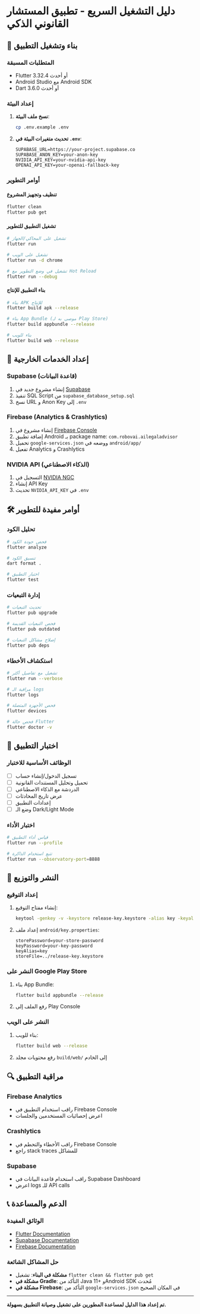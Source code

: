 # دليل التشغيل السريع - تطبيق المستشار القانوني الذكي

## 🚀 بناء وتشغيل التطبيق

### المتطلبات المسبقة
- Flutter 3.32.4 أو أحدث
- Android Studio مع Android SDK
- Dart 3.6.0 أو أحدث

### إعداد البيئة
1. **نسخ ملف البيئة**:
   ```bash
   cp .env.example .env
   ```

2. **تحديث متغيرات البيئة في `.env`**:
   ```env
   SUPABASE_URL=https://your-project.supabase.co
   SUPABASE_ANON_KEY=your-anon-key
   NVIDIA_API_KEY=your-nvidia-api-key
   OPENAI_API_KEY=your-openai-fallback-key
   ```

### أوامر التطوير

#### تنظيف وتجهيز المشروع
```bash
flutter clean
flutter pub get
```

#### تشغيل التطبيق للتطوير
```bash
# تشغيل على المحاكي/الجهاز
flutter run

# تشغيل على الويب
flutter run -d chrome

# تشغيل في وضع التطوير مع Hot Reload
flutter run --debug
```

#### بناء التطبيق للإنتاج
```bash
# بناء APK للإنتاج
flutter build apk --release

# بناء App Bundle (موصى به لـ Play Store)
flutter build appbundle --release

# بناء للويب
flutter build web --release
```

## 🔧 إعداد الخدمات الخارجية

### Supabase (قاعدة البيانات)
1. إنشاء مشروع جديد في [Supabase](https://supabase.com)
2. تنفيذ SQL Script من `supabase_database_setup.sql`
3. نسخ URL و Anon Key إلى `.env`

### Firebase (Analytics & Crashlytics)
1. إنشاء مشروع في [Firebase Console](https://console.firebase.google.com)
2. إضافة تطبيق Android بـ package name: `com.robovai.ailegaladvisor`
3. تحميل `google-services.json` ووضعه في `android/app/`
4. تفعيل Analytics و Crashlytics

### NVIDIA API (الذكاء الاصطناعي)
1. التسجيل في [NVIDIA NGC](https://ngc.nvidia.com)
2. إنشاء API Key
3. تحديث `NVIDIA_API_KEY` في `.env`

## 🛠️ أوامر مفيدة للتطوير

### تحليل الكود
```bash
# فحص جودة الكود
flutter analyze

# تنسيق الكود
dart format .

# اختبار التطبيق
flutter test
```

### إدارة التبعيات
```bash
# تحديث التبعيات
flutter pub upgrade

# فحص التبعيات القديمة
flutter pub outdated

# إصلاح مشاكل التبعيات
flutter pub deps
```

### استكشاف الأخطاء
```bash
# تشغيل مع تفاصيل أكثر
flutter run --verbose

# مراقبة الـ logs
flutter logs

# فحص الأجهزة المتصلة
flutter devices

# فحص حالة Flutter
flutter doctor -v
```

## 📱 اختبار التطبيق

### الوظائف الأساسية للاختبار
- [ ] تسجيل الدخول/إنشاء حساب
- [ ] تحميل وتحليل المستندات القانونية
- [ ] الدردشة مع الذكاء الاصطناعي
- [ ] عرض تاريخ المحادثات
- [ ] إعدادات التطبيق
- [ ] وضع الـ Dark/Light Mode

### اختبار الأداء
```bash
# قياس أداء التطبيق
flutter run --profile

# تتبع استخدام الذاكرة
flutter run --observatory-port=8888
```

## 🚢 النشر والتوزيع

### إعداد التوقيع
1. إنشاء مفتاح التوقيع:
   ```bash
   keytool -genkey -v -keystore release-key.keystore -alias key -keyalg RSA -keysize 2048 -validity 10000
   ```

2. إعداد ملف `android/key.properties`:
   ```properties
   storePassword=your-store-password
   keyPassword=your-key-password
   keyAlias=key
   storeFile=../release-key.keystore
   ```

### النشر على Google Play Store
1. بناء App Bundle:
   ```bash
   flutter build appbundle --release
   ```

2. رفع الملف إلى Play Console

### النشر على الويب
1. بناء للويب:
   ```bash
   flutter build web --release
   ```

2. رفع محتويات مجلد `build/web/` إلى الخادم

## 🔍 مراقبة التطبيق

### Firebase Analytics
- راقب استخدام التطبيق في Firebase Console
- اعرض إحصائيات المستخدمين والجلسات

### Crashlytics
- راقب الأخطاء والتحطم في Firebase Console
- راجع stack traces للمشاكل

### Supabase
- راقب استخدام قاعدة البيانات في Supabase Dashboard
- اعرض logs للـ API calls

## 📞 الدعم والمساعدة

### الوثائق المفيدة
- [Flutter Documentation](https://docs.flutter.dev)
- [Supabase Documentation](https://supabase.com/docs)
- [Firebase Documentation](https://firebase.google.com/docs)

### حل المشاكل الشائعة
- **مشكلة في البناء**: تشغيل `flutter clean && flutter pub get`
- **مشكلة في Gradle**: التأكد من Java 11+ وAndroid SDK مُحدث
- **مشكلة في Firebase**: التأكد من `google-services.json` في المكان الصحيح

---

**تم إعداد هذا الدليل لمساعدة المطورين على تشغيل وصيانة التطبيق بسهولة.**
